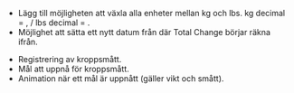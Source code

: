 <!-- TODO -->

- Lägg till möjligheten att växla alla enheter mellan kg och lbs. kg decimal = , / lbs decimal = .
- Möjlighet att sätta ett nytt datum från där Total Change börjar räkna ifrån.

<!-- NICE TO HAVE -->

- Registrering av kroppsmått.
- Mål att uppnå för kroppsmått.
- Animation när ett mål är uppnått (gäller vikt och smått).
